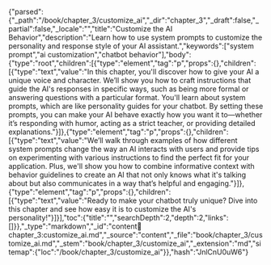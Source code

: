 {"parsed":{"_path":"/book/chapter_3/customize_ai","_dir":"chapter_3","_draft":false,"_partial":false,"_locale":"","title":"Customize the AI Behavior","description":"Learn how to use system prompts to customize the personality and response style of your AI assistant.","keywords":["system prompt","ai customization","chatbot behavior"],"body":{"type":"root","children":[{"type":"element","tag":"p","props":{},"children":[{"type":"text","value":"In this chapter, you'll discover how to give your AI a unique voice and character. We’ll show you how to craft instructions that guide the AI's responses in specific ways, such as being more formal or answering questions with a particular format. You'll learn about system prompts, which are like personality guides for your chatbot. By setting these prompts, you can make your AI behave exactly how you want it to—whether it’s responding with humor, acting as a strict teacher, or providing detailed explanations."}]},{"type":"element","tag":"p","props":{},"children":[{"type":"text","value":"We’ll walk through examples of how different system prompts change the way an AI interacts with users and provide tips on experimenting with various instructions to find the perfect fit for your application. Plus, we'll show you how to combine informative context with behavior guidelines to create an AI that not only knows what it's talking about but also communicates in a way that’s helpful and engaging."}]},{"type":"element","tag":"p","props":{},"children":[{"type":"text","value":"Ready to make your chatbot truly unique? Dive into this chapter and see how easy it is to customize the AI's personality!"}]}],"toc":{"title":"","searchDepth":2,"depth":2,"links":[]}},"_type":"markdown","_id":"content:book:chapter_3:customize_ai.md","_source":"content","_file":"book/chapter_3/customize_ai.md","_stem":"book/chapter_3/customize_ai","_extension":"md","sitemap":{"loc":"/book/chapter_3/customize_ai"}},"hash":"JnlCnU0uW6"}
